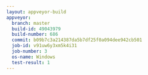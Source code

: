 ```yaml
---
layout: appveyor-build
appveyor:
  branch: master
  build-id: 49043979
  build-number: 686
  commit: b09b7c3a214387da5b7df25f0a094dee942cb501
  job-id: v91uw6y3xm5k4i31
  job-number: 3
  os-name: Windows
  test-result: 1
---
```

